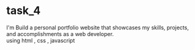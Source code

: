 # task_4
I'm Build a personal portfolio website that showcases my skills, projects, and accomplishments as a web developer.<br>
using html , css , javascript 
